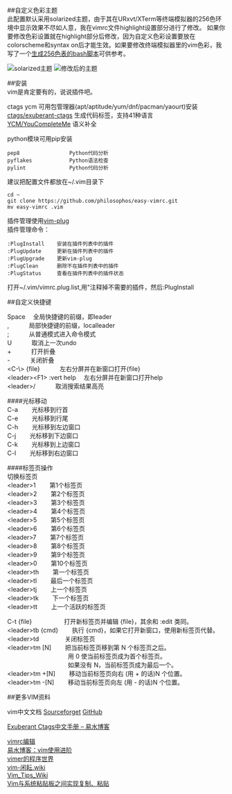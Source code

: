 ##自定义色彩主题  
此配置默认采用solarized主题，由于其在URxvt/XTerm等终端模拟器的256色环境中显示效果不尽如人意，我在vimrc文件highlight设置部分进行了修改。 如果你要修改色彩设置就在highlight部分后修改，因为自定义色彩设置要放在colorscheme和syntax on后才能生效。如果要修改终端模拟器里的vim色彩，我写了一个[生成256色表的bash脚本](https://github.com/philosophos/show256color)可供参考。  
   
![solarized主题](http://ola3xakol.bkt.clouddn.com/png/easy-vimrc/20170213-024735_1916x1050_urxvt.png)
![修改后的主题](http://ola3xakol.bkt.clouddn.com/png/easy-vimrc/20170212-230209_1916x1050_urxvt.png)
   
##安装  
vim是肯定要有的，说说插件吧。  
  
ctags ycm 可用包管理器(apt/aptitude/yum/dnf/pacman/yaourt)安装  
[ctags/exuberant-ctags](http://ctags.sourceforge.net)       生成代码标签，支持41种语言  
[YCM/YouCompleteMe](https://github.com/Valloric/YouCompleteMe)          语义补全  
  
python模块可用pip安装  

    pep8                Python代码分析  
    pyflakes            Python语法检查  
    pylint              Python代码分析  
  
建议把配置文件都放在~/.vim目录下  

    cd ~  
    git clone https://github.com/philosophos/easy-vimrc.git  
    mv easy-vimrc .vim  
  
插件管理使用[vim-plug](https://github.com/junegunn/vim-plug)  
插件管理命令：  

    :PlugInstall    安装在插件列表中的插件  
    :PlugUpdate     更新在插件列表中的插件  
    :PlugUpgrade    更新vim-plug  
    :PlugClean      删除不在插件列表中的插件  
    :PlugStatus     查看在插件列表中的插件状态  
打开~/.vim/vimrc.plug.list,用"注释掉不需要的插件，然后:PlugInstall  
  
  
##自定义快捷键  
  
Space                     &emsp;全局快捷键的前缀，即leader  
,                          &emsp;&emsp;&emsp;局部快捷键的前缀，localleader  
;                          &emsp;&emsp;&emsp;从普通模式进入命令模式  
U                          &emsp;&emsp;&emsp;取消上一次undo  
\+                         &emsp;&emsp;&emsp;打开折叠  
\-                         &emsp;&emsp;&emsp;关闭折叠  
\<C-\\> {file}             &emsp;&emsp;&emsp;左右分屏并在新窗口打开{file}  
\<leader>\<F1> :vert help  &emsp;左右分屏并在新窗口打开help  
\<leader\>/                &emsp;&emsp;&emsp;取消搜索结果高亮  
  
####光标移动  
C-a                    &emsp;&emsp;光标移到行首  
C-e                    &emsp;&emsp;光标移到行尾  
C-h                    &emsp;&emsp;光标移到左边窗口  
C-j                    &emsp;&emsp;光标移到下边窗口  
C-k                    &emsp;&emsp;光标移到上边窗口  
C-l                    &emsp;&emsp;光标移到右边窗口  
  
####标签页操作  
切换标签页  
\<leader>1    &emsp;&emsp;第1个标签页  
\<leader>2    &emsp;&emsp;第2个标签页  
\<leader>3    &emsp;&emsp;第3个标签页  
\<leader>4    &emsp;&emsp;第4个标签页  
\<leader>5    &emsp;&emsp;第5个标签页  
\<leader>6    &emsp;&emsp;第6个标签页  
\<leader>7    &emsp;&emsp;第7个标签页  
\<leader>8    &emsp;&emsp;第8个标签页  
\<leader>9    &emsp;&emsp;第9个标签页  
\<leader>0    &emsp;&emsp;第10个标签页  
\<leader\>th  &emsp;&emsp;第一个标签页  
\<leader\>tl  &emsp;&emsp;最后一个标签页  
\<leader\>tj  &emsp;&emsp;上一个标签页  
\<leader\>tk  &emsp;&emsp;下一个标签页  
\<leader\>tt  &emsp;&emsp;上一个活跃的标签页  
  
C-t {file}          &emsp;&emsp;&emsp;&emsp;&emsp;打开新标签页并编辑 {file}，其余和 :edit 类同。  
\<leader\>tb {cmd}  &emsp;&emsp;执行 {cmd}，如果它打开新窗口，使用新标签页代替。  
\<leader\>td        &emsp;&emsp;&emsp;&emsp;关闭标签页  
\<leader\>tm \[N]   &emsp;&emsp;把当前标签页移到第 N 个标签页之后。  
&emsp;&emsp;&emsp;&emsp;&emsp;&emsp;&emsp;&emsp;&emsp;&emsp;用 0 使当前标签页成为首个标签页。    
&emsp;&emsp;&emsp;&emsp;&emsp;&emsp;&emsp;&emsp;&emsp;&emsp;如果没有 N，当前标签页成为最后一个。    
\<leader\>tm +\[N]  &emsp;&emsp;移动当前标签页向右 (用 + 的话)N 个位置。  
\<leader\>tm -\[N]  &emsp;&emsp;移动当前标签页向左 (用 - 的话)N 个位置。  
  
##更多VIM资料  
  
vim中文文档
[Sourceforget](https://sourceforget.net/projects/vimcdoc/files)
[GitHub](https://github.com/vimcn/vimcdoc)

[Exuberant Ctags中文手册 – 易水博客](
http://easwy.com/blog/archives/exuberant-ctags-chinese-manual/)  

[vimrc编辑](http://www.cnblogs.com/starspace/archive/2009/03/03/1402305.html)  
[易水博客：vim使用进阶](
http://easwy.com/blog/archives/advanced-vim-skills-catalog/)  
[vimer的程序世界](http://www.vimer.cn/category/vim)  
[vim-闲耘.wiki](http://wiki.hotoo.me/Vim.html)  
[Vim_Tips_Wiki](http://vim.wikia.com/wiki/Vim_Tips_Wiki)  
[Vim与系统粘贴板之间实现复制、粘贴](
http://apneng.net/2015/05/01/copy-between-vim-and-os.html)  
